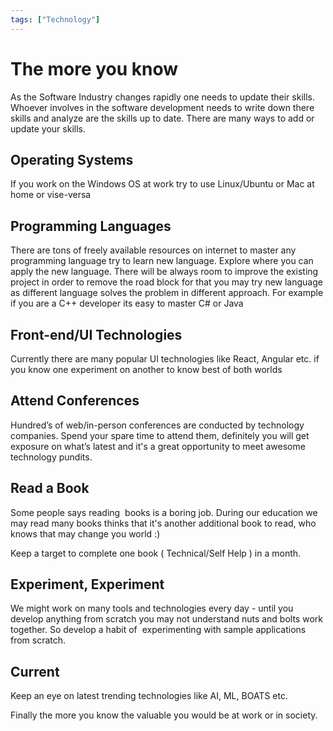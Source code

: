 ```yaml
---
tags: ["Technology"]
---
```


# The more you know
<!--markdownlint-disable MD013 MD029 MD036 MD024 MD033 MD040 MD042 MD001 MD051 MD025 MD052-->
As the Software Industry changes rapidly one needs to update their skills. Whoever involves in the software development needs to write down there skills and analyze are the skills up to date. There are many ways to add or update your skills.

## Operating Systems

If you work on the Windows OS at work try to use Linux/Ubuntu or Mac at home or vise-versa

## Programming Languages

There are tons of freely available resources on internet to master any programming language try to learn new language. Explore where you can apply the new language. There will be always room to improve the existing project in order to remove the road block for that you may try new language as different language solves the problem in different approach. For example if you are a C++ developer its easy to master C# or Java

## Front-end/UI Technologies

Currently there are many popular UI technologies like React, Angular etc. if you know one experiment on another to know best of both worlds

## Attend Conferences

Hundred’s of web/in-person conferences are conducted by technology companies. Spend your spare time to attend them, definitely you will get exposure on what’s latest and it's a great opportunity to meet awesome technology pundits.

## Read a Book

Some people says reading  books is a boring job. During our education we may read many books thinks that it's another additional book to read, who knows that may change you world :)

Keep a target to complete one book ( Technical/Self Help ) in a month.

## Experiment, Experiment

We might work on many tools and technologies every day - until you develop anything from scratch you may not understand nuts and bolts work together. So develop a habit of  experimenting with sample applications from scratch.

## Current

Keep an eye on latest trending technologies like AI, ML, BOATS etc.  

Finally the more you know the valuable you would be at work or in society.
